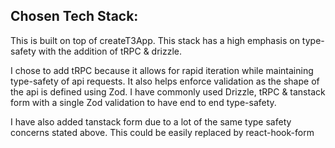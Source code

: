 ## Chosen Tech Stack:

This is built on top of createT3App. This stack has a high emphasis on type-safety with the addition of tRPC & drizzle.

I chose to add tRPC because it allows for rapid iteration while maintaining type-safety of api requests. It also helps enforce validation as the shape of the api is defined using Zod. I have commonly used Drizzle, tRPC & tanstack form with a single Zod validation to have end to end type-safety.

I have also added tanstack form due to a lot of the same type safety concerns stated above. This could be easily replaced by react-hook-form
